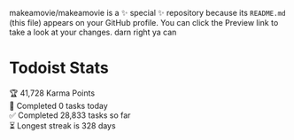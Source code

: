 makeamovie/makeamovie is a ✨ special ✨ repository because its `README.md` (this file) appears on your GitHub profile.
You can click the Preview link to take a look at your changes. darn right ya can

# Todoist Stats

<!-- TODO-IST:START -->
🏆  41,728 Karma Points           
🌸  Completed 0 tasks today           
✅  Completed 28,833 tasks so far           
⏳  Longest streak is 328 days
<!-- TODO-IST:END -->